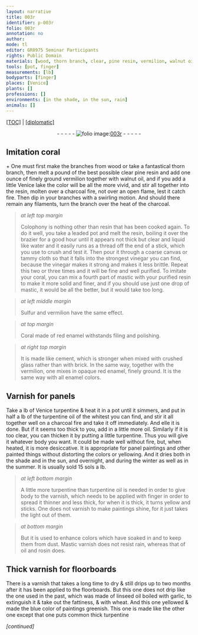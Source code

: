 ```yaml
---
layout: narrative
title: 003r
identifier: p-003r
folio: 003r
annotation: no
author:
mode: tl
editor: GR8975 Seminar Participants
rights: Public Domain
materials: [wood, thorn branch, clear, pine resin, vermilion, walnut oil,, Venice, lake, resin,, charcoal, Colophony, resin, leaded, water, canvas, tammy cloth, vinegar, coral, mastic, Sulfur, Coral, red enamel, cement, glass, brick, opaque red enamel, enamel, Varnish, Venice turpentine, turpentine oil, oil, turpentine, varnish, Mastic varnish, rosin, Thick varnish, linseed oil, garlic, wheat, common thick turpentine]
tools: [pot, finger]
measurements: [lb]
bodyparts: [finger]
places: [Venice]
plants: []
professions: []
environments: [in the shade, in the sun, rain]
animals: []
---
```


<p><a href="{{ site.baseurl }}/translation/" target="_blank">[TOC]</a> | <a href="{{ site.baseurl }}/texts/p-003r_tc/">[diplomatic]</a></p><div class="folio" align="center">- - - - - <a href="http://gallica.bnf.fr/ark:/12148/btv1b10500001g/f11.image" target="_blank"><img src="https://cu-mkp.github.io/2017-workshop-edition/assets/photo-icon.png" alt="folio image: " style="display:inline-block; margin-bottom:-3px;"/>003r</a> - - - - - </div>  
  

## Imitation coral

 \+ 
One must first make the branches from <span class="m">wood</span> or take a fantastical <span class="m">thorn branch</span>, then melt a pound of the best possible <span class="m">clear</span> <span class="m">pine resin</span> and add one ounce of finely ground <span class="m">vermilion</span> together with <span class="m">walnut oil,</span> and if you add a little <span class="m">Venice</span> <span class="m">lake</span> the color will be all the more vivid, and stir all together into the <span class="m">resin,</span> molten over a <span class="m">charcoal</span> fire, not over an open flame, lest it catch fire. Then dip in your branches with a swirling motion. And should there remain any filaments, turn the branch over the heat of the <span class="m">charcoal</span>.
 
> *at left top margin*
> 
> 
>   <span class="m">Colophony</span> is nothing other than <span class="m">resin</span> that has been cooked again. To do it well, you take a <span class="m">leaded</span> <span class="tl">pot</span> and melt the <span class="m">resin</span>, boiling it over the brazier for a good hour until it appears not thick but clear and liquid like <span class="m">water</span> and it easily runs as a thread off the end of a stick, which you use to crush and test it. Then pour it through a coarse <span class="m">canvas</span> or <span class="m">tammy cloth</span> so that it falls into the strongest <span class="m">vinegar</span> you can find, because the <span class="m">vinegar</span> makes it strong and makes it less brittle. Repeat this two or three times and it will be fine and well purified. To imitate your <span class="m">coral</span>, you can mix a fourth part of <span class="m">mastic</span> with your purified <span class="m">resin</span> to make it more solid and finer, and if you should use just one drop of <span class="m">mastic</span>, it would be all the better, but it would take too long. 
 
> *at left middle margin*
> 
> 
>   <span class="m">Sulfur</span> and <span class="m">vermilion</span> have the same effect.
 
> *at top margin*
> 
> 
>   <span class="m">Coral</span> made of <span class="m">red enamel</span> withstands filing and polishing.
 
> *at right top margin*
> 
> 
>   It is made like <span class="m">cement</span>, which is stronger when mixed with crushed <span class="m">glass</span> rather than with <span class="m">brick</span>. In the same way, together with the <span class="m">vermilion</span>, one mixes in <span class="m">opaque red enamel</span>, finely ground. It is the same way with all <span class="m">enamel</span> colors.
 
 
  

## <span class="m">Varnish</span> for panels

 
Take a <span class="ms">lb</span> of <span class="m"><span class="pl">Venice</span> turpentine</span> & heat it in a <span class="tl">pot</span> until it simmers, and put in half a <span class="ms">lb</span> of the <span class="m">turpentine oil</span> of the whitest you can find, and stir it all together well on a <span class="m">charcoal</span> fire and take it off immediately. And <span class="del">elle</span> it is done. But if it seems too thick to you, add in a little more <span class="m">oil</span>. Similarly if it is too clear, you can thicken it by putting a little <span class="m">turpentine</span>. Thus you will give it whatever body you want. It could be made well without fire, but, when heated, it is more desiccative. It is appropriate for panel paintings and other painted things without distorting the colors or yellowing. And it dries both <span class="env">in the shade</span> and <span class="env">in the sun</span>, and <span class="tmp">overnight</span>, and <span class="tmp">during the winter</span> as well as <span class="tmp">in the summer</span>. It is usually sold 15 <span class="cn">sols</span> a <span class="ms">lb</span>.
 
> *at left bottom margin*
> 
> 
>   A little more <span class="m">turpentine</span> than <span class="m">turpentine oil</span> is needed in order to give body to the <span class="m">varnish</span>, which needs to be applied with <span class="tl"><span class="bp">finger</span></span> in order to spread it thinner and less thick, for when it is thick, it turns yellow and sticks. One does not <span class="m">varnish</span> to make paintings shine, for it just takes the light out of them.
 
> *at bottom margin*
> 
> 
>   But it is used to enhance colors which have soaked in and to keep them from dust. <span class="m">Mastic varnish</span> does not resist <span class="env">rain</span>, whereas that of <span class="m">oil</span> and <span class="m">rosin</span> does.
 
 
  

## <span class="m">Thick varnish</span> for floorboards

 
There is a <span class="m">varnish</span> that takes a long time to dry & still drips up to two <span class="tmp">months</span> after it has been applied to the floorboards. But this one does not drip like the one used <span class="tmp">in the past</span>, which was made of <span class="m">linseed oil</span> boiled with <span class="m">garlic</span>, to extinguish it & take out the fattiness, & with <span class="m">wheat</span>. And this one yellowed & made the blue color of paintings greenish. This one is made like the other one except that one puts <span class="m">common thick turpentine</span>
 
*[continued]*
 
